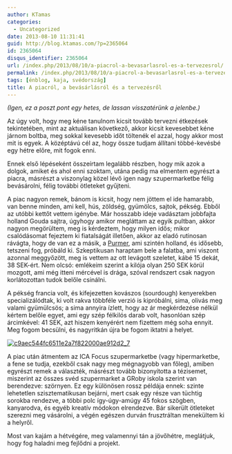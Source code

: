 ```yaml
---
author: KTamas
categories:
  - Uncategorized
date: 2013-08-10 11:31:41
guid: http://blog.ktamas.com/?p=2365064
id: 2365064
disqus_identifier: 2365064
url: /index.php/2013/08/10/a-piacrol-a-bevasarlasrol-es-a-tervezesrol/
permalink: /index.php/2013/08/10/a-piacrol-a-bevasarlasrol-es-a-tervezesrol/
tags: [énblog, kaja, svédország]
title: A piacról, a bevásárlásról és a tervezésről
---
```


_(Igen, ez a poszt pont egy hetes, de lassan visszatérünk a jelenbe.)_

Az úgy volt, hogy meg kéne tanulnom kicsit tovább tervezni étkezések tekintetében, mint az aktuálisan következő, akkor kicsit kevesebbet kéne járnom boltba, meg sokkal kevesebb időt töltenék el azzal, hogy akkor most mit is egyek. A középtávú cél az, hogy össze tudjam állítani többé-kevésbé egy hétre előre, mit fogok enni.

Ennek első lépéseként összeírtam legalább részben, hogy mik azok a dolgok, amiket és ahol enni szoktam, utána pedig ma elmentem egyrészt a piacra, másrészt a viszonylag közel lévő igen nagy szupermarketbe félig bevásárolni, félig további ötleteket gyűjteni.

A piac nagyon remek, bánom is kicsit, hogy nem jöttem el ide hamarabb, van benne minden, ami kell, hús, zöldség, gyümölcs, sajtok, pékség. Ebből az utóbbi kettőt vettem igénybe. Már hosszabb ideje vadásztam jobbfajta holland Gouda sajtra, úgyhogy amikor megláttam az egyik pultban, akkor nagyon megörültem, meg is kérdeztem, hogy milyen idős; mikor csalódásomat fejeztem ki fiatalságát illetően, akkor az eladó rutinosan rávágta, hogy de van ez a másik, a [Purmer](http://www.juustukuningad.ee/index.php/en/news/40-purmer), ami szintén holland, és idősebb, tetszeni fog, próbáld ki. Szkeptikusan haraptam bele a falatba, ami viszont azonnal meggyőzött, meg is vettem az ott levágott szeletet, kábé 15 dekát, 38 SEK-ért. Nem olcsó: emlékeim szerint a kilója olyan 250 SEK körül mozgott, ami még itteni mércével is drága, szóval rendszert csak nagyon korlátozottan tudok belőle csinálni. 

A pékség francia volt, és kifejezetten kovászos (sourdough) kenyerekben specializálódtak, ki volt rakva többféle verzió is kipróbálni, sima, olivás meg valami gyümülcsös; a sima annyira ízlett, hogy az ár megkérdezése nélkül kértem belőle egyet, ami egy szép félkilós darab volt, hasonlóan szép árcimkével: 41 SEK, azt hiszem kenyérért nem fizettem még soha ennyit. Meg fogom becsülni, és nagyritkán újra be fogom iktatni a helyet.

[<img src="/wp-content/uploads/2013/08/c9aec544fc6511e2a7f822000ae912d2_7.jpg" alt="c9aec544fc6511e2a7f822000ae912d2_7" width="612" height="612" class="aligncenter size-full wp-image-2365142" srcset="/wp-content/uploads/2013/08/c9aec544fc6511e2a7f822000ae912d2_7.jpg 612w, /wp-content/uploads/2013/08/c9aec544fc6511e2a7f822000ae912d2_7-150x150.jpg 150w, /wp-content/uploads/2013/08/c9aec544fc6511e2a7f822000ae912d2_7-300x300.jpg 300w" sizes="(max-width: 612px) 100vw, 612px" />](/wp-content/uploads/2013/08/c9aec544fc6511e2a7f822000ae912d2_7.jpg)

A piac után átmentem az ICA Focus szupermarketbe (vagy hipermarketbe, a fene se tudja, ezekből csak nagy meg mégnagyobb van főleg), amiben egyrészt remek a választék, másrészt tovább bizonyította a tézisemet, miszerint az összes svéd szupermarket a GRoby iskola szerint van berendezve: szörnyen. Ez egy különösen rossz példája ennek: szinte lehetetlen szisztematikusan bejárni, mert csak egy része van tüchtig sorokba rendezve, a többi polc így-úgy-amúgy 45 fokos szögben, kanyarodva, és egyéb kreatív módokon elrendezve. Bár sikerült ötleteket szerezni meg vásárolni, a végén egészen durván frusztráltan menekültem ki a helyről.

Most van kajám a hétvégére, meg valamennyi tán a jövőhétre, meglátjuk, hogy fog haladni meg fejlődni a projekt.
